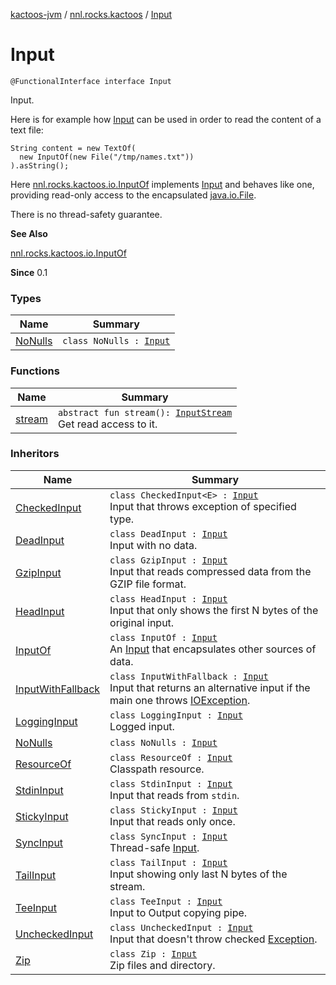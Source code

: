 [kactoos-jvm](../../index.md) / [nnl.rocks.kactoos](../index.md) / [Input](./index.md)

# Input

`@FunctionalInterface interface Input`

Input.

Here is for example how [Input](./index.md) can be used
in order to read the content of a text file:

```
String content = new TextOf(
  new InputOf(new File("/tmp/names.txt"))
).asString();
```

Here [nnl.rocks.kactoos.io.InputOf](../../nnl.rocks.kactoos.io/-input-of/index.md) implements
[Input](./index.md) and behaves like
one, providing read-only access to
the encapsulated [java.io.File](http://docs.oracle.com/javase/8/docs/api/java/io/File.html).

There is no thread-safety guarantee.

**See Also**

[nnl.rocks.kactoos.io.InputOf](../../nnl.rocks.kactoos.io/-input-of/index.md)

**Since**
0.1

### Types

| Name | Summary |
|---|---|
| [NoNulls](-no-nulls/index.md) | `class NoNulls : `[`Input`](./index.md) |

### Functions

| Name | Summary |
|---|---|
| [stream](stream.md) | `abstract fun stream(): `[`InputStream`](http://docs.oracle.com/javase/8/docs/api/java/io/InputStream.html)<br>Get read access to it. |

### Inheritors

| Name | Summary |
|---|---|
| [CheckedInput](../../nnl.rocks.kactoos.io/-checked-input/index.md) | `class CheckedInput<E> : `[`Input`](./index.md)<br>Input that throws exception of specified type. |
| [DeadInput](../../nnl.rocks.kactoos.io/-dead-input/index.md) | `class DeadInput : `[`Input`](./index.md)<br>Input with no data. |
| [GzipInput](../../nnl.rocks.kactoos.io/-gzip-input/index.md) | `class GzipInput : `[`Input`](./index.md)<br>Input that reads compressed data from the GZIP file format. |
| [HeadInput](../../nnl.rocks.kactoos.io/-head-input/index.md) | `class HeadInput : `[`Input`](./index.md)<br>Input that only shows the first N bytes of the original input. |
| [InputOf](../../nnl.rocks.kactoos.io/-input-of/index.md) | `class InputOf : `[`Input`](./index.md)<br>An [Input](./index.md) that encapsulates other sources of data. |
| [InputWithFallback](../../nnl.rocks.kactoos.io/-input-with-fallback/index.md) | `class InputWithFallback : `[`Input`](./index.md)<br>Input that returns an alternative input if the main one throws [IOException](http://docs.oracle.com/javase/8/docs/api/java/io/IOException.html). |
| [LoggingInput](../../nnl.rocks.kactoos.io/-logging-input/index.md) | `class LoggingInput : `[`Input`](./index.md)<br>Logged input. |
| [NoNulls](-no-nulls/index.md) | `class NoNulls : `[`Input`](./index.md) |
| [ResourceOf](../../nnl.rocks.kactoos.io/-resource-of/index.md) | `class ResourceOf : `[`Input`](./index.md)<br>Classpath resource. |
| [StdinInput](../../nnl.rocks.kactoos.io/-stdin-input/index.md) | `class StdinInput : `[`Input`](./index.md)<br>Input that reads from `stdin`. |
| [StickyInput](../../nnl.rocks.kactoos.io/-sticky-input/index.md) | `class StickyInput : `[`Input`](./index.md)<br>Input that reads only once. |
| [SyncInput](../../nnl.rocks.kactoos.io/-sync-input/index.md) | `class SyncInput : `[`Input`](./index.md)<br>Thread-safe [Input](./index.md). |
| [TailInput](../../nnl.rocks.kactoos.io/-tail-input/index.md) | `class TailInput : `[`Input`](./index.md)<br>Input showing only last N bytes of the stream. |
| [TeeInput](../../nnl.rocks.kactoos.io/-tee-input/index.md) | `class TeeInput : `[`Input`](./index.md)<br>Input to Output copying pipe. |
| [UncheckedInput](../../nnl.rocks.kactoos.io/-unchecked-input/index.md) | `class UncheckedInput : `[`Input`](./index.md)<br>Input that doesn't throw checked [Exception](https://kotlinlang.org/api/latest/jvm/stdlib/kotlin/-exception/index.html). |
| [Zip](../../nnl.rocks.kactoos.io/-zip/index.md) | `class Zip : `[`Input`](./index.md)<br>Zip files and directory. |

